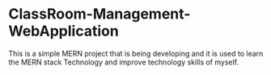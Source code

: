 # ClassRoom-Management-WebApplication
This is a simple MERN project that is being developing and it is used to learn the MERN stack Technology and improve technology skills of myself.

